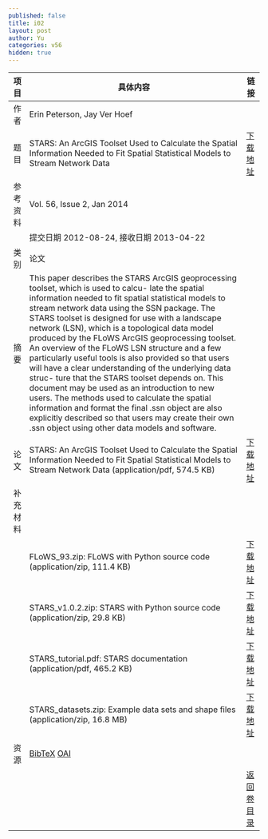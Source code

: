 ```yaml
---
published: false
title: i02
layout: post
author: Yu
categories: v56
hidden: true
---
```


| 项目 | 具体内容 | 链接 |
|---:|---|---|
| 作者 | Erin Peterson, Jay Ver Hoef| |
| 题目 |STARS: An ArcGIS Toolset Used to Calculate the Spatial Information Needed to Fit Spatial Statistical Models to Stream Network Data | [下载地址](http://www.jstatsoft.org/v56/i02/paper) |
| 参考资料 |Vol. 56, Issue 2, Jan 2014 | |
| | 提交日期 2012-08-24, 接收日期 2013-04-22| | 
| 类别 | 论文| |
| 摘要 | This paper describes the STARS ArcGIS geoprocessing toolset, which is used to calcu- late the spatial information needed to fit spatial statistical models to stream network data using the SSN package. The STARS toolset is designed for use with a landscape network (LSN), which is a topological data model produced by the FLoWS ArcGIS geoprocessing toolset. An overview of the FLoWS LSN structure and a few particularly useful tools is also provided so that users will have a clear understanding of the underlying data struc- ture that the STARS toolset depends on. This document may be used as an introduction to new users. The methods used to calculate the spatial information and format the final .ssn object are also explicitly described so that users may create their own .ssn object using other data models and software.| |
| 论文 | STARS: An ArcGIS Toolset Used to Calculate the Spatial Information Needed to Fit Spatial Statistical Models to Stream Network Data  (application/pdf, 574.5 KB)| [下载地址](http://www.jstatsoft.org/v56/i02/paper) |
| 补充材料 | | |
| |FLoWS_93.zip:       FLoWS with Python source code  (application/zip, 111.4 KB)|  [下载地址](http://www.jstatsoft.org/v56/i02/supp/1) |
| |STARS_v1.0.2.zip:   STARS with Python source code  (application/zip, 29.8 KB)|  [下载地址](http://www.jstatsoft.org/v56/i02/supp/2) |
| |STARS_tutorial.pdf: STARS documentation  (application/pdf, 465.2 KB)|  [下载地址](http://www.jstatsoft.org/v56/i02/supp/3) |
| |STARS_datasets.zip: Example data sets and shape files  (application/zip, 16.8 MB)|  [下载地址](http://www.jstatsoft.org/v56/i02/supp/4) |
| 资源 | [BibTeX](http://www.jstatsoft.org/v56/i02/bibtex) [OAI](http://www.jstatsoft.org/oai?verb=GetRecord&identifier=oai.jstatsoft/v56/i02&prefix=oai_dc)| |
| |  | [返回卷目录]({{site.baseurl}}/volume/v56.html) |